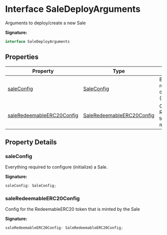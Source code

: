 
# Interface SaleDeployArguments

Arguments to deploy/create a new Sale

<b>Signature:</b>

```typescript
interface SaleDeployArguments 
```

## Properties

|  Property | Type | Description |
|  --- | --- | --- |
|  [saleConfig](./saledeployarguments.md#saleConfig-property) | [SaleConfig](./saleconfig.md) | Everything required to configure (initialize) a Sale. |
|  [saleRedeemableERC20Config](./saledeployarguments.md#saleRedeemableERC20Config-property) | [SaleRedeemableERC20Config](./saleredeemableerc20config.md) | Config for the RedeemableERC20 token that is minted by the Sale |

## Property Details

<a id="saleConfig-property"></a>

### saleConfig

Everything required to configure (initialize) a Sale.

<b>Signature:</b>

```typescript
saleConfig: SaleConfig;
```

<a id="saleRedeemableERC20Config-property"></a>

### saleRedeemableERC20Config

Config for the RedeemableERC20 token that is minted by the Sale

<b>Signature:</b>

```typescript
saleRedeemableERC20Config: SaleRedeemableERC20Config;
```
